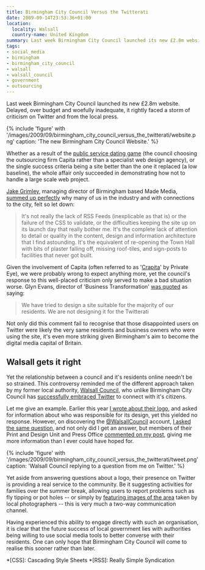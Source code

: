 ```yaml
---
title: Birmingham City Council Versus the Twitterati
date: 2009-09-14T23:53:36+01:00
location:
  locality: Walsall
  country-name: United Kingdom
summary: Last week Birmingham City Council launched its new £2.8m website. Delayed, over budget and woefully inadequate, it rightly faced a storm of criticism on Twitter and from the local press.
tags:
- social_media
- birmingham
- birmingham_city_council
- walsall
- walsall_council
- government
- outsourcing
---
```

Last week Birmingham City Council launched its new £2.8m website. Delayed, over budget and woefully inadequate, it rightly faced a storm of criticism on Twitter and from the local press.

{% include 'figure' with '/images/2009/09/birmingham_city_council_versus_the_twitterati/website.png'
  caption: 'The new Birmingham City Council Website.'
%}

Whether as a result of the [public service dating game][1] (the council choosing the outsourcing firm Capita rather than a specialist web design agency), or the single success criteria being a site better than the one it replaced (a low baseline), the whole affair only succeeded in demonstrating how not to handle a large scale web project.

[Jake Grimley][2], managing director of Birmingham based Made Media, [summed up perfectly][3] why many of us in the industry and with connections to the city, felt so let down:

> It's not really the lack of RSS Feeds (inexplicable as that is) or the failure of the CSS to validate, or the difficulties keeping the site up on its launch day that really bother me. It's the complete lack of attention to detail or quality in the content, design and information architecture that I find astounding. It's the equivalent of re-opening the Town Hall with bits of plaster falling off, missing roof-tiles, and sign-posts to facilities that never got built.

Given the involvement of Capita (often referred to as '[Crapita][4]' by Private Eye), we were probably wrong to expect anything more, yet the council's response to this well-placed criticism only served to make a bad situation worse. Glyn Evans, director of 'Business Transformation' [was quoted][5] as saying:

> We have tried to design a site suitable for the majority of our residents. We are not designing it for the Twitterati

Not only did this comment fail to recognise that those disappointed users on Twitter were likely the very same residents and business owners who were using the site, it's even more striking given Birmingham's aim to become the digital media capital of Britain.

## Walsall gets it right

Yet the relationship between a council and it's residents online needn't be so strained. This controversy reminded me of the different approach taken by my former local authority, [Walsall Council][6], who unlike Birmingham City Council has [successfully embraced Twitter][7] to connect with it's citizens.

Let me give an example. Earlier this year [I wrote about their logo][8], and asked for information about who was responsible for its design, yet this yielded no response. However, on discovering the [@WalsallCouncil][9] account, [I asked the same question][10], and not only did I get an answer, but members of their Print and Design Unit and Press Office [commented on my post][11], giving me more information than I ever could have hoped for.

{% include 'figure' with '/images/2009/09/birmingham_city_council_versus_the_twitterati/tweet.png'
  caption: 'Walsall Council replying to a question from me on Twitter.'
%}

Yet aside from answering questions about a logo, their presence on Twitter is providing a real service to the community. Be it suggesting activities for families over the summer break, allowing users to report problems such as fly tipping or pot holes -- or simply by [featuring images of the area][12] taken by local photographers -- this is very much a two-way communication channel.

Having experienced this ability to engage directly with such an organisation, it is clear that the future success of local government lies with authorities being willing to use social media tools to better converse with their residents. One can only hope that Birmingham City Council will come to realise this sooner rather than later.

[1]: http://www.andybudd.com/archives/2009/07/the_public_sect/
[2]: http://jakegrimley.com/
[3]: http://jakegrimley.com/post/184376820/abominable
[4]: http://davespartblog.blogspot.com/2006/03/why-it-gets-called-crapita_21.html
[5]: http://www.birminghampost.net/news/west-midlands-news/2009/09/08/critics-attack-new-birmingham-city-council-website-65233-24638189/
[6]: http://www.walsall.gov.uk/
[7]: http://www.walsall.gov.uk/news/walsall_council_soars_on_twitter-2.htm
[8]: /2009/02/simply_walsall
[9]: https://twitter.com/WalsallCouncil
[10]: https://twitter.com/paulrobertlloyd/status/2169631461
[11]: /2009/02/simply_walsall#remark-4
[12]: https://twitter.com/search?q=%23PicoftheDay%20from%3AWalsallCouncil

*[CSS]: Cascading Style Sheets
*[RSS]: Really Simple Syndication
